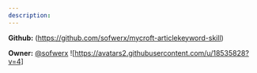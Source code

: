 ```yaml
---
description: 
---
```



**Github:** (https://github.com/sofwerx/mycroft-articlekeyword-skill)

**Owner:** [@sofwerx](https://github.com/sofwerx) ![https://avatars2.githubusercontent.com/u/18535828?v=4]

